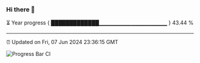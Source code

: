 ### Hi there 👋

⏳ Year progress { █████████████▁▁▁▁▁▁▁▁▁▁▁▁▁▁▁▁▁ } 43.44 %

---

⏰ Updated on Fri, 07 Jun 2024 23:36:15 GMT

![Progress Bar CI](https://github.com/IshwaranRudhara/GIT-ACTION/workflows/Progress%20Bar%20CI/badge.svg)
